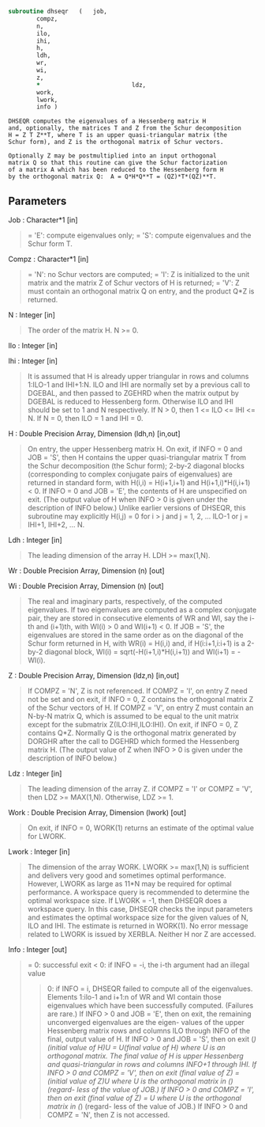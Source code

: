 ```fortran
subroutine dhseqr	(	job,
		compz,
		n,
		ilo,
		ihi,
		h,
		ldh,
		wr,
		wi,
		z,
		*                          ldz,
		work,
		lwork,
		info )
```

    DHSEQR computes the eigenvalues of a Hessenberg matrix H
    and, optionally, the matrices T and Z from the Schur decomposition
    H = Z T Z**T, where T is an upper quasi-triangular matrix (the
    Schur form), and Z is the orthogonal matrix of Schur vectors.

    Optionally Z may be postmultiplied into an input orthogonal
    matrix Q so that this routine can give the Schur factorization
    of a matrix A which has been reduced to the Hessenberg form H
    by the orthogonal matrix Q:  A = Q*H*Q**T = (QZ)*T*(QZ)**T.

## Parameters
Job : Character*1 [in]
> = 'E':  compute eigenvalues only;
> = 'S':  compute eigenvalues and the Schur form T.

Compz : Character*1 [in]
> = 'N':  no Schur vectors are computed;
> = 'I':  Z is initialized to the unit matrix and the matrix Z
> of Schur vectors of H is returned;
> = 'V':  Z must contain an orthogonal matrix Q on entry, and
> the product Q*Z is returned.

N : Integer [in]
> The order of the matrix H.  N >= 0.

Ilo : Integer [in]

Ihi : Integer [in]
> It is assumed that H is already upper triangular in rows
> and columns 1:ILO-1 and IHI+1:N. ILO and IHI are normally
> set by a previous call to DGEBAL, and then passed to ZGEHRD
> when the matrix output by DGEBAL is reduced to Hessenberg
> form. Otherwise ILO and IHI should be set to 1 and N
> respectively.  If N > 0, then 1 <= ILO <= IHI <= N.
> If N = 0, then ILO = 1 and IHI = 0.

H : Double Precision Array, Dimension (ldh,n) [in,out]
> On entry, the upper Hessenberg matrix H.
> On exit, if INFO = 0 and JOB = 'S', then H contains the
> upper quasi-triangular matrix T from the Schur decomposition
> (the Schur form); 2-by-2 diagonal blocks (corresponding to
> complex conjugate pairs of eigenvalues) are returned in
> standard form, with H(i,i) = H(i+1,i+1) and
> H(i+1,i)*H(i,i+1) < 0. If INFO = 0 and JOB = 'E', the
> contents of H are unspecified on exit.  (The output value of
> H when INFO > 0 is given under the description of INFO
> below.)
> Unlike earlier versions of DHSEQR, this subroutine may
> explicitly H(i,j) = 0 for i > j and j = 1, 2, ... ILO-1
> or j = IHI+1, IHI+2, ... N.

Ldh : Integer [in]
> The leading dimension of the array H. LDH >= max(1,N).

Wr : Double Precision Array, Dimension (n) [out]

Wi : Double Precision Array, Dimension (n) [out]
> The real and imaginary parts, respectively, of the computed
> eigenvalues. If two eigenvalues are computed as a complex
> conjugate pair, they are stored in consecutive elements of
> WR and WI, say the i-th and (i+1)th, with WI(i) > 0 and
> WI(i+1) < 0. If JOB = 'S', the eigenvalues are stored in
> the same order as on the diagonal of the Schur form returned
> in H, with WR(i) = H(i,i) and, if H(i:i+1,i:i+1) is a 2-by-2
> diagonal block, WI(i) = sqrt(-H(i+1,i)*H(i,i+1)) and
> WI(i+1) = -WI(i).

Z : Double Precision Array, Dimension (ldz,n) [in,out]
> If COMPZ = 'N', Z is not referenced.
> If COMPZ = 'I', on entry Z need not be set and on exit,
> if INFO = 0, Z contains the orthogonal matrix Z of the Schur
> vectors of H.  If COMPZ = 'V', on entry Z must contain an
> N-by-N matrix Q, which is assumed to be equal to the unit
> matrix except for the submatrix Z(ILO:IHI,ILO:IHI). On exit,
> if INFO = 0, Z contains Q*Z.
> Normally Q is the orthogonal matrix generated by DORGHR
> after the call to DGEHRD which formed the Hessenberg matrix
> H. (The output value of Z when INFO > 0 is given under
> the description of INFO below.)

Ldz : Integer [in]
> The leading dimension of the array Z.  if COMPZ = 'I' or
> COMPZ = 'V', then LDZ >= MAX(1,N).  Otherwise, LDZ >= 1.

Work : Double Precision Array, Dimension (lwork) [out]
> On exit, if INFO = 0, WORK(1) returns an estimate of
> the optimal value for LWORK.

Lwork : Integer [in]
> The dimension of the array WORK.  LWORK >= max(1,N)
> is sufficient and delivers very good and sometimes
> optimal performance.  However, LWORK as large as 11*N
> may be required for optimal performance.  A workspace
> query is recommended to determine the optimal workspace
> size.
> If LWORK = -1, then DHSEQR does a workspace query.
> In this case, DHSEQR checks the input parameters and
> estimates the optimal workspace size for the given
> values of N, ILO and IHI.  The estimate is returned
> in WORK(1).  No error message related to LWORK is
> issued by XERBLA.  Neither H nor Z are accessed.

Info : Integer [out]
> = 0:  successful exit
> < 0:  if INFO = -i, the i-th argument had an illegal
> value
> > 0:  if INFO = i, DHSEQR failed to compute all of
> the eigenvalues.  Elements 1:ilo-1 and i+1:n of WR
> and WI contain those eigenvalues which have been
> successfully computed.  (Failures are rare.)
> If INFO > 0 and JOB = 'E', then on exit, the
> remaining unconverged eigenvalues are the eigen-
> values of the upper Hessenberg matrix rows and
> columns ILO through INFO of the final, output
> value of H.
> If INFO > 0 and JOB   = 'S', then on exit
> (*)  (initial value of H)*U  = U*(final value of H)
> where U is an orthogonal matrix.  The final
> value of H is upper Hessenberg and quasi-triangular
> in rows and columns INFO+1 through IHI.
> If INFO > 0 and COMPZ = 'V', then on exit
> (final value of Z)  =  (initial value of Z)*U
> where U is the orthogonal matrix in (*) (regard-
> less of the value of JOB.)
> If INFO > 0 and COMPZ = 'I', then on exit
> (final value of Z)  = U
> where U is the orthogonal matrix in (*) (regard-
> less of the value of JOB.)
> If INFO > 0 and COMPZ = 'N', then Z is not
> accessed.

